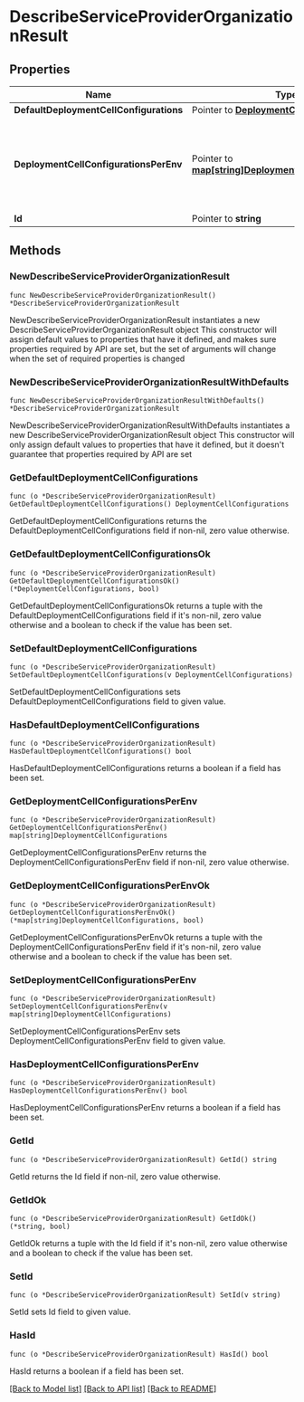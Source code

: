 # DescribeServiceProviderOrganizationResult

## Properties

Name | Type | Description | Notes
------------ | ------------- | ------------- | -------------
**DefaultDeploymentCellConfigurations** | Pointer to [**DeploymentCellConfigurations**](DeploymentCellConfigurations.md) |  | [optional] 
**DeploymentCellConfigurationsPerEnv** | Pointer to [**map[string]DeploymentCellConfigurations**](DeploymentCellConfigurations.md) | The default deployment cell configurations for the organization per environment. | [optional] 
**Id** | Pointer to **string** | ID of an Org | [optional] 

## Methods

### NewDescribeServiceProviderOrganizationResult

`func NewDescribeServiceProviderOrganizationResult() *DescribeServiceProviderOrganizationResult`

NewDescribeServiceProviderOrganizationResult instantiates a new DescribeServiceProviderOrganizationResult object
This constructor will assign default values to properties that have it defined,
and makes sure properties required by API are set, but the set of arguments
will change when the set of required properties is changed

### NewDescribeServiceProviderOrganizationResultWithDefaults

`func NewDescribeServiceProviderOrganizationResultWithDefaults() *DescribeServiceProviderOrganizationResult`

NewDescribeServiceProviderOrganizationResultWithDefaults instantiates a new DescribeServiceProviderOrganizationResult object
This constructor will only assign default values to properties that have it defined,
but it doesn't guarantee that properties required by API are set

### GetDefaultDeploymentCellConfigurations

`func (o *DescribeServiceProviderOrganizationResult) GetDefaultDeploymentCellConfigurations() DeploymentCellConfigurations`

GetDefaultDeploymentCellConfigurations returns the DefaultDeploymentCellConfigurations field if non-nil, zero value otherwise.

### GetDefaultDeploymentCellConfigurationsOk

`func (o *DescribeServiceProviderOrganizationResult) GetDefaultDeploymentCellConfigurationsOk() (*DeploymentCellConfigurations, bool)`

GetDefaultDeploymentCellConfigurationsOk returns a tuple with the DefaultDeploymentCellConfigurations field if it's non-nil, zero value otherwise
and a boolean to check if the value has been set.

### SetDefaultDeploymentCellConfigurations

`func (o *DescribeServiceProviderOrganizationResult) SetDefaultDeploymentCellConfigurations(v DeploymentCellConfigurations)`

SetDefaultDeploymentCellConfigurations sets DefaultDeploymentCellConfigurations field to given value.

### HasDefaultDeploymentCellConfigurations

`func (o *DescribeServiceProviderOrganizationResult) HasDefaultDeploymentCellConfigurations() bool`

HasDefaultDeploymentCellConfigurations returns a boolean if a field has been set.

### GetDeploymentCellConfigurationsPerEnv

`func (o *DescribeServiceProviderOrganizationResult) GetDeploymentCellConfigurationsPerEnv() map[string]DeploymentCellConfigurations`

GetDeploymentCellConfigurationsPerEnv returns the DeploymentCellConfigurationsPerEnv field if non-nil, zero value otherwise.

### GetDeploymentCellConfigurationsPerEnvOk

`func (o *DescribeServiceProviderOrganizationResult) GetDeploymentCellConfigurationsPerEnvOk() (*map[string]DeploymentCellConfigurations, bool)`

GetDeploymentCellConfigurationsPerEnvOk returns a tuple with the DeploymentCellConfigurationsPerEnv field if it's non-nil, zero value otherwise
and a boolean to check if the value has been set.

### SetDeploymentCellConfigurationsPerEnv

`func (o *DescribeServiceProviderOrganizationResult) SetDeploymentCellConfigurationsPerEnv(v map[string]DeploymentCellConfigurations)`

SetDeploymentCellConfigurationsPerEnv sets DeploymentCellConfigurationsPerEnv field to given value.

### HasDeploymentCellConfigurationsPerEnv

`func (o *DescribeServiceProviderOrganizationResult) HasDeploymentCellConfigurationsPerEnv() bool`

HasDeploymentCellConfigurationsPerEnv returns a boolean if a field has been set.

### GetId

`func (o *DescribeServiceProviderOrganizationResult) GetId() string`

GetId returns the Id field if non-nil, zero value otherwise.

### GetIdOk

`func (o *DescribeServiceProviderOrganizationResult) GetIdOk() (*string, bool)`

GetIdOk returns a tuple with the Id field if it's non-nil, zero value otherwise
and a boolean to check if the value has been set.

### SetId

`func (o *DescribeServiceProviderOrganizationResult) SetId(v string)`

SetId sets Id field to given value.

### HasId

`func (o *DescribeServiceProviderOrganizationResult) HasId() bool`

HasId returns a boolean if a field has been set.


[[Back to Model list]](../README.md#documentation-for-models) [[Back to API list]](../README.md#documentation-for-api-endpoints) [[Back to README]](../README.md)


